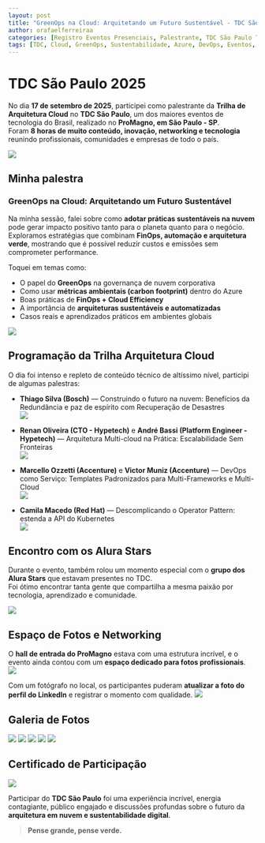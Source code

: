```yaml
---
layout: post
title: "GreenOps na Cloud: Arquitetando um Futuro Sustentável - TDC São Paulo 2025"
author: orafaelferreiraa
categories: [Registro Eventos Presenciais, Palestrante, TDC São Paulo Trilha de Arquitetura Cloud 2025]
tags: [TDC, Cloud, GreenOps, Sustentabilidade, Azure, DevOps, Eventos, Comunidade]
---
```


# TDC São Paulo 2025

No dia **17 de setembro de 2025**, participei como palestrante da **Trilha de Arquitetura Cloud** no **TDC São Paulo**, um dos maiores eventos de tecnologia do Brasil, realizado no **ProMagno, em São Paulo - SP**.  
Foram **8 horas de muito conteúdo, inovação, networking e tecnologia** reunindo profissionais, comunidades e empresas de todo o país.

![](https://stoblobcertificados011.blob.core.windows.net/imagens-blog/posts/TDCSP25/01.png)

## Minha palestra

### GreenOps na Cloud: Arquitetando um Futuro Sustentável

Na minha sessão, falei sobre como **adotar práticas sustentáveis na nuvem** pode gerar impacto positivo tanto para o planeta quanto para o negócio.  
Exploramos estratégias que combinam **FinOps, automação e arquitetura verde**, mostrando que é possível reduzir custos e emissões sem comprometer performance.

Toquei em temas como:
- O papel do **GreenOps** na governança de nuvem corporativa  
- Como usar **métricas ambientais (carbon footprint)** dentro do Azure  
- Boas práticas de **FinOps + Cloud Efficiency**  
- A importância de **arquiteturas sustentáveis e automatizadas**  
- Casos reais e aprendizados práticos em ambientes globais  

![](https://stoblobcertificados011.blob.core.windows.net/imagens-blog/posts/TDC-SP/rafael-palestra.jpg)

## Programação da Trilha Arquitetura Cloud

O dia foi intenso e repleto de conteúdo técnico de altíssimo nível, participi de algumas palestras:

- **Thiago Silva (Bosch)** — Construindo o futuro na nuvem: Benefícios da Redundância e paz de espírito com Recuperação de Desastres  
![](https://stoblobcertificados011.blob.core.windows.net/imagens-blog/posts/TDC-SP/thiago.jpg)

- **Renan Oliveira (CTO - Hypetech)** e **André Bassi (Platform Engineer - Hypetech)** — Arquitetura Multi-cloud na Prática: Escalabilidade Sem Fronteiras  
![](https://stoblobcertificados011.blob.core.windows.net/imagens-blog/posts/TDC-SP/renan-andre.jpg)

- **Marcello Ozzetti (Accenture)** e **Victor Muniz (Accenture)** — DevOps como Serviço: Templates Padronizados para Multi-Frameworks e Multi-Cloud  
![](https://stoblobcertificados011.blob.core.windows.net/imagens-blog/posts/TDC-SP/marcello-victor.jpg)

- **Camila Macedo (Red Hat)** — Descomplicando o Operator Pattern: estenda a API do Kubernetes  
![](https://stoblobcertificados011.blob.core.windows.net/imagens-blog/posts/TDC-SP/camila.jpg)

## Encontro com os Alura Stars

Durante o evento, também rolou um momento especial com o **grupo dos Alura Stars** que estavam presentes no TDC.  
Foi ótimo encontrar tanta gente que compartilha a mesma paixão por tecnologia, aprendizado e comunidade.  

![](https://stoblobcertificados011.blob.core.windows.net/imagens-blog/posts/TDCSP25/13.jpg)

## Espaço de Fotos e Networking

O **hall de entrada do ProMagno** estava com uma estrutura incrível, e o evento ainda contou com um **espaço dedicado para fotos profissionais**.  
![](https://stoblobcertificados011.blob.core.windows.net/imagens-blog/posts/TDCSP25/12.jpg)

Com um fotógrafo no local, os participantes puderam **atualizar a foto do perfil do LinkedIn** e registrar o momento com qualidade.
![](https://stoblobcertificados011.blob.core.windows.net/imagens-blog/posts/TDCSP25/14.jpg)

## Galeria de Fotos

![](https://stoblobcertificados011.blob.core.windows.net/imagens-blog/posts/TDC-SP/1.jpg)
![](https://stoblobcertificados011.blob.core.windows.net/imagens-blog/posts/TDC-SP/2.jpg)
![](https://stoblobcertificados011.blob.core.windows.net/imagens-blog/posts/TDC-SP/3.jpg)
![](https://stoblobcertificados011.blob.core.windows.net/imagens-blog/posts/TDC-SP/4.jpg)
![](https://stoblobcertificados011.blob.core.windows.net/imagens-blog/posts/TDC-SP/5.jpg)

## Certificado de Participação

![](https://stoblobcertificados011.blob.core.windows.net/imagens-blog/posts/TDCSP25/Certificado.png)

Participar do **TDC São Paulo** foi uma experiência incrível, energia contagiante, público engajado e discussões profundas sobre o futuro da **arquitetura em nuvem e sustentabilidade digital**.  

> **Pense grande, pense verde.**

